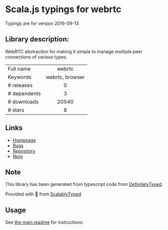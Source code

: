 
# Scala.js typings for webrtc

Typings are for version 2016-09-13

## Library description:
WebRTC abstraction for making it simple to manage multiple peer connections of various types.

|                    |                 |
| ------------------ | :-------------: |
| Full name          | webrtc |
| Keywords           | webrtc, browser |
| # releases         | 0 |
| # dependents       | 3 |
| # downloads        | 20540 |
| # stars            | 8 |

## Links
- [Homepage](https://github.com/henrikjoreteg/webrtc.js)
- [Bugs](https://github.com/henrikjoreteg/webrtc.js/issues)
- [Repository](https://github.com/henrikjoreteg/webrtc.js)
- [Npm](https://www.npmjs.com/package/webrtc)
    


## Note
This library has been generated from typescript code from [DefinitelyTyped](https://definitelytyped.org).

Provided with :purple_heart: from [ScalablyTyped](https://github.com/oyvindberg/ScalablyTyped)

## Usage
See [the main readme](../../readme.md) for instructions.


